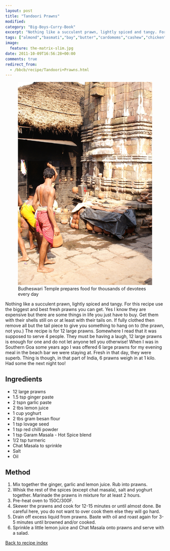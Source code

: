 ```yaml
---
layout: post
title: "Tandoori Prawns"
modified:
category: "Big-Boys-Curry-Book"
excerpt: "Nothing like a succulent prawn, lightly spiced and tangy. For this recipe use the biggest"
tags: ["almond","basmati","bay","butter","cardomoms","cashew","chicken","cinnamon","cloves","cumin","ghee","lamb","mace","nuts","pepper","rice","saffron","turmeric"]
image:
  feature: the-matrix-slim.jpg
date: 2011-10-09T16:56:28+00:00
comments: true
redirect_from: 
  - /bbcb/recipe/Tandoori+Prawns.html
---
```


<figure>
	<a href="/images/bbcb/pict1560.jpg" alt="Budheswari Temple, Bhubaneswar, Orissa, India" title="Budheswari Temple, Bhubaneswar, Orissa, India &#169; Ashley Kitson 12/09/2011"><img src="/images/bbcb/pict1560.jpg"/></a>
	<figcaption>Budheswari Temple prepares food for thousands of devotees every day</figcaption>
</figure>

Nothing like a succulent prawn, lightly spiced and tangy. For this recipe use the biggest and best fresh prawns you can get. Yes I know they are expensive but there are some things in life you just have to buy. Get them with their shells still on or at least with their tails on. If fully clothed then remove all but the tail piece to give you something to hang on to (the prawn, not you.) The recipe is for 12 large prawns. Somewhere I read that it was supposed to serve 4 people. They must be having a laugh, 12 large prawns is enough for one and do not let anyone tell you otherwise! When I was in Southern Goa some years ago I was offered 6 large prawns for my evening meal in the beach bar we were staying at. Fresh in that day, they were superb. Thing is though, in that part of India, 6 prawns weigh in at 1 kilo. Had some the next night too!

        
## Ingredients
        
<ul><li>12 large prawns</li><li>1.5 tsp ginger paste</li><li>2 tspn garlic paste</li><li>2 tbs lemon juice</li><li>1 cup yoghurt</li><li>2 tbs gram besan flour</li><li>1 tsp lovage seed</li><li>1 tsp red chilli powder</li><li>1 tsp Garam Masala - Hot Spice blend</li><li>1/2 tsp turmeric</li><li>Chat Masala to sprinkle</li><li>Salt</li><li>Oil</li></ul>
        
## Method

<ol><li>Mix together the ginger, garlic and lemon juice. Rub into prawns.</li><li>Whisk the rest of the spices (except chat masala), salt and yoghurt together. Marinade  the prawns in mixture for at least 2 hours.</li><li>Pre-heat oven to 150C/300F.</li><li>Skewer the prawns and cook for 12-15 minutes or until almost done. Be careful here, you  do not want to over cook them else they will go hard.</li><li>Drain off excess liquid from prawns. Baste with oil and roast again for 3-5 minutes  until browned and/or cooked.</li><li>Sprinkle a little lemon juice and Chat Masala onto prawns and serve with a salad.</li></ol>   

<a href="/bbcb">Back to recipe index</a>      